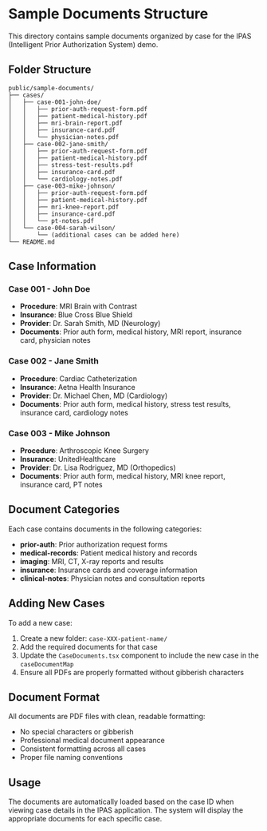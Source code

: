 # Sample Documents Structure

This directory contains sample documents organized by case for the IPAS (Intelligent Prior Authorization System) demo.

## Folder Structure

```
public/sample-documents/
├── cases/
│   ├── case-001-john-doe/
│   │   ├── prior-auth-request-form.pdf
│   │   ├── patient-medical-history.pdf
│   │   ├── mri-brain-report.pdf
│   │   ├── insurance-card.pdf
│   │   └── physician-notes.pdf
│   ├── case-002-jane-smith/
│   │   ├── prior-auth-request-form.pdf
│   │   ├── patient-medical-history.pdf
│   │   ├── stress-test-results.pdf
│   │   ├── insurance-card.pdf
│   │   └── cardiology-notes.pdf
│   ├── case-003-mike-johnson/
│   │   ├── prior-auth-request-form.pdf
│   │   ├── patient-medical-history.pdf
│   │   ├── mri-knee-report.pdf
│   │   ├── insurance-card.pdf
│   │   └── pt-notes.pdf
│   └── case-004-sarah-wilson/
│       └── (additional cases can be added here)
└── README.md
```

## Case Information

### Case 001 - John Doe
- **Procedure**: MRI Brain with Contrast
- **Insurance**: Blue Cross Blue Shield
- **Provider**: Dr. Sarah Smith, MD (Neurology)
- **Documents**: Prior auth form, medical history, MRI report, insurance card, physician notes

### Case 002 - Jane Smith  
- **Procedure**: Cardiac Catheterization
- **Insurance**: Aetna Health Insurance
- **Provider**: Dr. Michael Chen, MD (Cardiology)
- **Documents**: Prior auth form, medical history, stress test results, insurance card, cardiology notes

### Case 003 - Mike Johnson
- **Procedure**: Arthroscopic Knee Surgery
- **Insurance**: UnitedHealthcare
- **Provider**: Dr. Lisa Rodriguez, MD (Orthopedics)
- **Documents**: Prior auth form, medical history, MRI knee report, insurance card, PT notes

## Document Categories

Each case contains documents in the following categories:

- **prior-auth**: Prior authorization request forms
- **medical-records**: Patient medical history and records
- **imaging**: MRI, CT, X-ray reports and results
- **insurance**: Insurance cards and coverage information
- **clinical-notes**: Physician notes and consultation reports

## Adding New Cases

To add a new case:

1. Create a new folder: `case-XXX-patient-name/`
2. Add the required documents for that case
3. Update the `CaseDocuments.tsx` component to include the new case in the `caseDocumentMap`
4. Ensure all PDFs are properly formatted without gibberish characters

## Document Format

All documents are PDF files with clean, readable formatting:
- No special characters or gibberish
- Professional medical document appearance
- Consistent formatting across all cases
- Proper file naming conventions

## Usage

The documents are automatically loaded based on the case ID when viewing case details in the IPAS application. The system will display the appropriate documents for each specific case.
